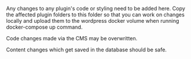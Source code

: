 Any changes to any plugin's code or styling need to be added here. Copy the affected plugin folders to this folder so that you can work on changes locally and upload them to the wordpress docker volume when running docker-compose up command.

Code changes made via the CMS may be overwritten.

Content changes which get saved in the database should be safe.
